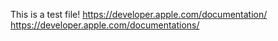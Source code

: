 This is a test file!
https://developer.apple.com/documentation/
https://developer.apple.com/documentations/
